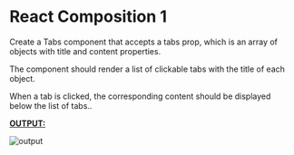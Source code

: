 # React Composition 1

Create a Tabs component that accepts a tabs prop, which is an array of objects with title and content properties. 

The component should render a list of clickable tabs with the title of each object. 

When a tab is clicked, the corresponding content should be displayed below the list of tabs..

<ins>**OUTPUT:**</ins>

![output](https://storage.googleapis.com/acciojob-open-file-collections/compisition-1.gif)
